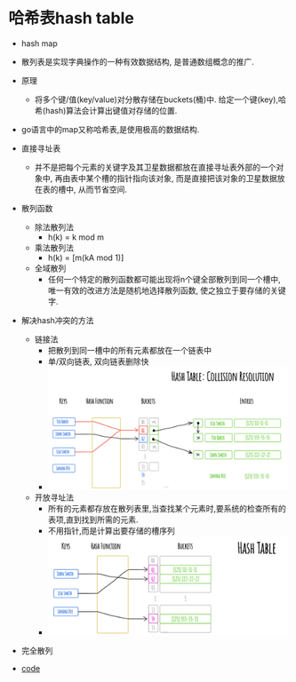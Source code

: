 # 哈希表hash table
- hash map
- 散列表是实现字典操作的一种有效数据结构, 是普通数组概念的推广.
- 原理
  - 将多个键/值(key/value)对分散存储在buckets(桶)中. 给定一个键(key),哈希(hash)算法会计算出键值对存储的位置.

- go语言中的map又称哈希表,是使用极高的数据结构.

- 直接寻址表
  - 并不是把每个元素的关键字及其卫星数据都放在直接寻址表外部的一个对象中, 再由表中某个槽的指针指向该对象, 而是直接把该对象的卫星数据放在表的槽中, 从而节省空间.
- 散列函数
  - 除法散列法
    - h(k) = k mod m
  - 乘法散列法
    - h(k) = [m(kA mod 1)]
  - 全域散列
    - 任何一个特定的散列函数都可能出现将n个键全部散列到同一个槽中, 唯一有效的改进方法是随机地选择散列函数, 使之独立于要存储的关键字.
- 解决hash冲突的方法
  - 链接法
    - 把散列到同一槽中的所有元素都放在一个链表中
    - 单/双向链表, 双向链表删除快
    - ![img.png](../images/hash-lalian.png)
  - 开放寻址法
    - 所有的元素都存放在散列表里,当查找某个元素时,要系统的检查所有的表项,直到找到所需的元素.
    - 不用指针,而是计算出要存储的槽序列
    - ![img.png](../images/hash-kaifang.png)
- 完全散列


- [code](hash-table.go)